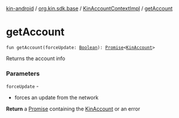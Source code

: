 [kin-android](../../index.md) / [org.kin.sdk.base](../index.md) / [KinAccountContextImpl](index.md) / [getAccount](./get-account.md)

# getAccount

`fun getAccount(forceUpdate: `[`Boolean`](https://kotlinlang.org/api/latest/jvm/stdlib/kotlin/-boolean/index.html)`): `[`Promise`](../../org.kin.sdk.base.tools/-promise/index.md)`<`[`KinAccount`](../../org.kin.sdk.base.models/-kin-account/index.md)`>`

Returns the account info

### Parameters

`forceUpdate` -
* forces an update from the network

**Return**
a [Promise](../../org.kin.sdk.base.tools/-promise/index.md) containing the [KinAccount](../../org.kin.sdk.base.models/-kin-account/index.md) or an error

